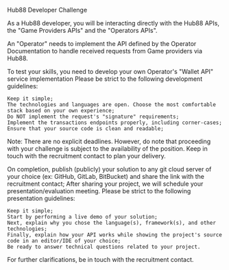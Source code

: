 Hub88 Developer Challenge

As a Hub88 developer, you will be interacting directly with the Hub88 APIs, the "Game Providers APIs" and the "Operators APIs".

An "Operator" needs to implement the API defined by the Operator Documentation to handle received requests from Game providers via Hub88.

To test your skills, you need to develop your own Operator's "Wallet API" service implementation
Please be strict to the following development guidelines:

    Keep it simple;
    The technologies and languages are open. Choose the most comfortable stack based on your own experience;
    Do NOT implement the request's "signature" requirements;
    Implement the transactions endpoints properly, including corner-cases;
    Ensure that your source code is clean and readable;

Note: There are no explicit deadlines. However, do note that proceeding with your challenge is subject to the availability of the position. Keep in touch with the recruitment contact to plan your delivery.

On completion, publish (publicly) your solution to any git cloud server of your choice (ex: GitHub, GitLab, BitBucket) and share the link with the recruitment contact; After sharing your project, we will schedule your presentation/evaluation meeting.
Please be strict to the following presentation guidelines:

    Keep it simple;
    Start by performing a live demo of your solution;
    Next, explain why you chose the language(s), framework(s), and other technologies;
    Finally, explain how your API works while showing the project's source code in an editor/IDE of your choice;
    Be ready to answer technical questions related to your project.

For further clarifications, be in touch with the recruitment contact.